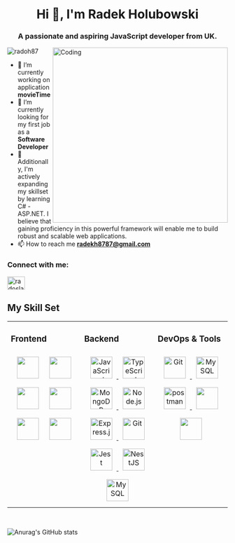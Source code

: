 
<h1 align="center">Hi 👋, I'm Radek Holubowski</h1>
<h3 align="center">A passionate and aspiring JavaScript developer from UK.</h3>


<img align="right" alt="Coding" width="400" src="https://cdn.videoplasty.com/animation/chill-coding-programming-lo-fi-animation-stock-animation-21874-1024x576.jpg">

<p align="left"> <img src="https://komarev.com/ghpvc/?username=radoh87&label=Profile%20views&color=0e75b6&style=flat" alt="radoh87" /> </p>

- 🔭 I’m currently working on application **movieTime**
- 🔭 I’m currently looking for my first job as a **Software Developer**
- 🌱 Additionally, I'm actively expanding my skillset by learning C# - ASP.NET. I believe that gaining proficiency in this powerful framework will enable me to build robust and scalable web applications.
- 📫 How to reach me **radekh8787@gmail.com**

<h3 align="left">Connect with me:</h3>
<p align="left">
<a href="https://linkedin.com/in/radoslawholubowski" target="blank"><img align="center" src="https://raw.githubusercontent.com/rahuldkjain/github-profile-readme-generator/master/src/images/icons/Social/linked-in-alt.svg" alt="radoslaw holubowski" height="30" width="40" /></a>
</p>

## My Skill Set  
<table><tr><td valign="top" width="33%">



### Frontend  
<div align="center">  
<img style="margin: 10px" src="https://profilinator.rishav.dev/skills-assets/react-original-wordmark.svg"  height="50" />  
<img style="margin: 10px" src="https://profilinator.rishav.dev/skills-assets/css3-original-wordmark.svg"  height="50" />  
<img style="margin: 10px" src="https://profilinator.rishav.dev/skills-assets/html5-original-wordmark.svg"  height="50" />  
<img style="margin: 10px" src="https://profilinator.rishav.dev/skills-assets/javascript-original.svg"  height="50" />  
<img style="margin: 10px" src="https://profilinator.rishav.dev/skills-assets/typescript-original.svg"  height="50" /> 
<img style="margin: 10px" src="https://www.vectorlogo.zone/logos/tailwindcss/tailwindcss-icon.svg"  height="50" /> 
</div>

</td><td valign="top" width="33%">



### Backend  
<div align="center">  
<a href="https://developer.mozilla.org/en-US/docs/Web/JavaScript" target="_blank" rel="noreferrer"> <img style="margin: 10px" src="https://profilinator.rishav.dev/skills-assets/javascript-original.svg" alt="JavaScript" height="50" />  
<img style="margin: 10px" src="https://profilinator.rishav.dev/skills-assets/typescript-original.svg" alt="TypeScript" height="50" />  
<img style="margin: 10px" src="https://profilinator.rishav.dev/skills-assets/mongodb-original-wordmark.svg" alt="MongoDB" height="50" />  
<img style="margin: 10px" src="https://profilinator.rishav.dev/skills-assets/nodejs-original-wordmark.svg" alt="Node.js" height="50" />  
<a href="https://expressjs.com" target="_blank" rel="noreferrer"> <img style="margin: 10px" src="https://profilinator.rishav.dev/skills-assets/express-original-wordmark.svg" alt="Express.js" height="50" />  
<img style="margin: 10px" src="https://profilinator.rishav.dev/skills-assets/git-scm-icon.svg" alt="Git" height="50" />    <a href="https://jestjs.io" target="_blank" rel="noreferrer"> <img style="margin: 10px" src="https://www.vectorlogo.zone/logos/jestjsio/jestjsio-icon.svg" alt="Jest" height="50" /> </a>
<img style="margin: 10px" src="https://profilinator.rishav.dev/skills-assets/nestjs.svg" alt="NestJS" height="50" />  
<img style="margin: 10px" src="https://profilinator.rishav.dev/skills-assets/mysql-original-wordmark.svg" alt="MySQL" height="50" />  
</div>

</td><td valign="top" width="33%">



### DevOps  & Tools
<div align="center">  
<a href="https://git-scm.com/" target="_blank" rel="noreferrer"> <img style="margin: 10px" src="https://profilinator.rishav.dev/skills-assets/git-scm-icon.svg" alt="Git" height="50" /> </a>
<a href="https://www.jetbrains.com/webstorm/" target="_blank" rel="noreferrer"> <img style="margin: 10px" src="https://cdn.svgporn.com/logos/webstorm.svg" alt="MySQL" height="50" />  </a>
<a href="https://postman.com" target="_blank" rel="noreferrer"> <img style="margin: 10px" src="https://www.vectorlogo.zone/logos/getpostman/getpostman-icon.svg" alt="postman" height="50"/> </a>
<a href="https://code.visualstudio.com/" target="_blank" rel="noreferrer"> <img style="margin: 10px" src=https://media.discordapp.net/attachments/920462232607928431/998495305307787444/unknown.png?width=397&height=397  height="50"/> </a>
<a href="https://insomnia.rest/download" target="_blank" rel="noreferrer"> <img style="margin: 10px" src=https://cdn.discordapp.com/attachments/920462232607928431/998505754220826725/unknown.png  height="50"/> </a>
</div>

</td></tr></table>  

<br/>  



![Anurag's GitHub stats](https://github-readme-stats.vercel.app/api?username=radoh87&theme=gotham&show_icons=true)


